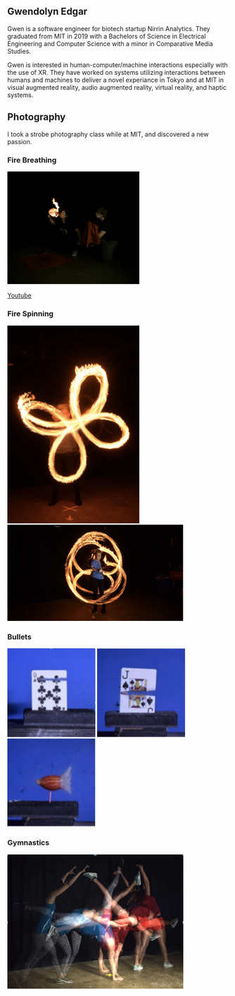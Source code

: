 ## Gwendolyn Edgar

Gwen is a software engineer for biotech startup Nirrin Analytics. They graduated from MIT in 2019 with a Bachelors of Science in Electrical Engineering and Computer Science with a minor in Comparative Media Studies. 

Gwen is interested in human-computer/machine interactions especially with the use of XR. They have worked on systems utilizing interactions between humans and machines to deliver a novel experiance in Tokyo and at MIT in visual augmented reality, audio augmented reality, virtual reality, and haptic systems. 

## Photography

I took a strobe photography class while at MIT, and discovered a new passion. 

### Fire Breathing
<img src="images/breathing.png" alt="Fire" width="300"/>

[Youtube](https://www.youtube.com/watch?v=qsXwwbKIZbg)

### Fire Spinning
<img src="images/fire2.png" alt="Fire" width="300"/>
<img src="images/fire4.png" alt="Fire" width="400"/>

### Bullets 
<img src="images/card1.png" alt="Card" width="200"/>
<img src="images/card2.png" alt="Card" width="200"/>
<img src="images/almond_bullet.png" alt="Almond" width="200"/>

### Gymnastics 
<img src="images/gymnastics.png" alt="Gymnastics" width="400"/>
